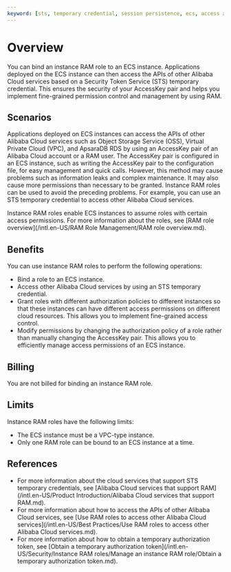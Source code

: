 ```yaml
---
keyword: [sts, temporary credential, session persistence, ecs, access across cloud services]
---
```


# Overview

You can bind an instance RAM role to an ECS instance. Applications deployed on the ECS instance can then access the APIs of other Alibaba Cloud services based on a Security Token Service \(STS\) temporary credential. This ensures the security of your AccessKey pair and helps you implement fine-grained permission control and management by using RAM.

## Scenarios

Applications deployed on ECS instances can access the APIs of other Alibaba Cloud services such as Object Storage Service \(OSS\), Virtual Private Cloud \(VPC\), and ApsaraDB RDS by using an AccessKey pair of an Alibaba Cloud account or a RAM user. The AccessKey pair is configured in an ECS instance, such as writing the AccessKey pair to the configuration file, for easy management and quick calls. However, this method may cause problems such as information leaks and complex maintenance. It may also cause more permissions than necessary to be granted. Instance RAM roles can be used to avoid the preceding problems. For example, you can use an STS temporary credential to access other Alibaba Cloud services.

Instance RAM roles enable ECS instances to assume roles with certain access permissions. For more information about the roles, see [RAM role overview](/intl.en-US/RAM Role Management/RAM role overview.md).

## Benefits

You can use instance RAM roles to perform the following operations:

-   Bind a role to an ECS instance.
-   Access other Alibaba Cloud services by using an STS temporary credential.
-   Grant roles with different authorization policies to different instances so that these instances can have different access permissions on different cloud resources. This allows you to implement fine-grained access control.
-   Modify permissions by changing the authorization policy of a role rather than manually changing the AccessKey pair. This allows you to efficiently manage access permissions of an ECS instance.

## Billing

You are not billed for binding an instance RAM role.

## Limits

Instance RAM roles have the following limits:

-   The ECS instance must be a VPC-type instance.
-   Only one RAM role can be bound to an ECS instance at a time.

## References

-   For more information about the cloud services that support STS temporary credentials, see [Alibaba Cloud services that support RAM](/intl.en-US/Product Introduction/Alibaba Cloud services that support RAM.md).
-   For more information about how to access the APIs of other Alibaba Cloud services, see [Use RAM roles to access other Alibaba Cloud services](/intl.en-US/Best Practices/Use RAM roles to access other Alibaba Cloud services.md).
-   For more information about how to obtain a temporary authorization token, see [Obtain a temporary authorization token](/intl.en-US/Security/Instance RAM roles/Manage an instance RAM role/Obtain a temporary authorization token.md).

